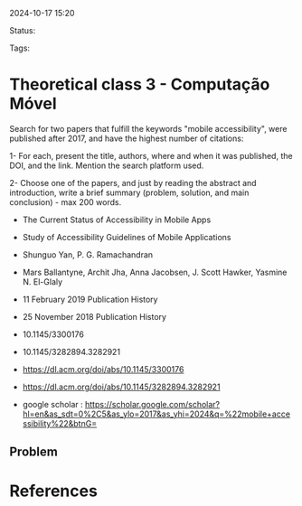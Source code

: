 2024-10-17 15:20

Status: 

Tags: 

# Theoretical class 3 - Computação Móvel

Search for two papers that fulfill the keywords "mobile accessibility", were published after 2017, and have the highest number of citations:

1- For each, present the title, authors, where and when it was published, the DOI, and the link. Mention the search platform used.

2- Choose one of the papers, and just by reading the abstract and introduction, write a brief summary (problem, solution, and main conclusion) - max 200 words.

- The Current Status of Accessibility in Mobile Apps
- Study of Accessibility Guidelines of Mobile Applications

- Shunguo Yan, P. G. Ramachandran
- Mars Ballantyne, Archit Jha, Anna Jacobsen, J. Scott Hawker, Yasmine N. El-Glaly

- 11 February 2019 Publication History
- 25 November 2018 Publication History

- 10.1145/3300176
- 10.1145/3282894.3282921

- https://dl.acm.org/doi/abs/10.1145/3300176
- https://dl.acm.org/doi/abs/10.1145/3282894.3282921

- google scholar : https://scholar.google.com/scholar?hl=en&as_sdt=0%2C5&as_ylo=2017&as_yhi=2024&q=%22mobile+accessibility%22&btnG=

## Problem 



# References

